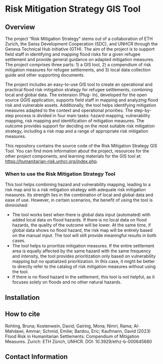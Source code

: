 # Risk Mitigation Strategy GIS Tool
## Overview
The project “Risk Mitigation Strategy” stems out of a collaboration of ETH Zurich, the Swiss
Development Cooperation (SDC), and UNHCR through the Geneva Technical Hub initiative
(GTH). The aim of the project is to support field staff in identifying and mapping flood risks for a
given refugee settlement and provide general guidance on adapted mitigation measures. The
project comprises three parts: 1) a GIS tool, 2) a compendium of risk mitigation measures for
refugee settlements, and 3) local data collection guide and other supporting documents.

The project includes an easy-to-use GIS tool to create an operational and practical flood risk
mitigation strategy for refugee settlements, combining local and global data. The extension (Plug-
In), developed for the open source QGIS application, supports field staff in mapping and analyzing
flood risk and vulnerable assets. Additionally, the tool helps identifying mitigation measures
adapted to the context and operational priorities. The step-by-step process is divided in four main
tasks: hazard mapping, vulnerability mapping, risk mapping and identification of mitigation
measures. The outcome provides support for deciding on the most suitable risk
mitigation strategy, including a risk map and a range of appropriate risk mitigation measures.

This repository contains the source code of the Risk Mitigation Strategy GIS Tool. You can find more information about the project, resources for the other project components, and learning materials for the GIS tool at: https://humanitarian-risk.unhcr.org/index.php.

### When to use the Risk Mitigation Strategy Tool
This tool helps combining hazard and vulnerability mapping, leading to a risk map and to a risk
mitigation strategy with adequate risk mitigation measures. Its strength lies in the combination of
local and global data and ease of use. However, in certain scenarios, the benefit of using the tool
is diminished:
- The tool works best when there is global data input (automated) with added local data on
flood hazards. If there is no local data on flood hazards, the quality of the outcome will be
lower. At the same time, if global data shows no flood hazard, the risk map will be entirely
based on the manual input. The tool will still provide meaningful results in both cases.
- The tool helps to prioritize mitigation measures. If the entire settlement area is equally
affected by the same hazard with the same frequency and intensity, the tool provides
prioritization only based on vulnerability mapping but no spatialized prioritization. In this
case, it might be better to directly refer to the catalog of risk mitigation measures without
using the tool.
- If there is no flood hazard in the settlement, this tool is not helpful, as it focuses solely on
floods and no other natural hazards.

## Installation


## How to cite
Rohling, Bruna; Kostenwein, David; Gairing, Mona; Nimri, Rama; Al-Mahdawi, Ammar; Schmid, Emilie; Bardou, Eric; Kaufmann, David (2023) Flood Risk in Humanitarian Settlements: Compendium of Mitigation Measures. Zurich: ETH Zürich, UNHCR. DOI: 10.3929/ethz-b-000645680

## Contact Information
